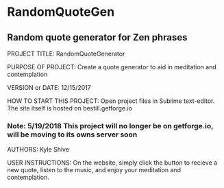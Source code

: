 # RandomQuoteGen
Random quote generator for Zen phrases
------------------------------------------------------------------------

PROJECT TITLE: RandomQuoteGenerator

PURPOSE OF PROJECT: Create a quote generator to aid in meditation and contemplation

VERSION or DATE: 12/15/2017

HOW TO START THIS PROJECT: Open project files in Sublime text-editor. The site itself 
is hosted on bestill.getforge.io
### Note: 5/19/2018 This project will no longer be on getforge.io, will be moving to its owns server soon
AUTHORS: Kyle Shive

USER INSTRUCTIONS: 
On the website, simply click the button to recieve a new quote, listen to the music, and 
enjoy your meditation and contemplation. 
